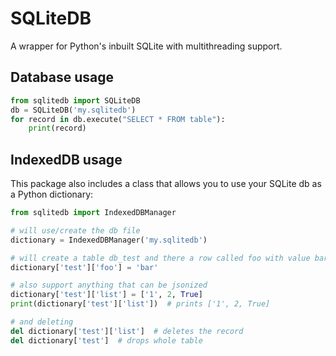 # SQLiteDB

A wrapper for Python's inbuilt SQLite with multithreading support.

## Database usage

```python
from sqlitedb import SQLiteDB
db = SQLiteDB('my.sqlitedb')
for record in db.execute("SELECT * FROM table"):
    print(record)
```

## IndexedDB usage
This package also includes a class that allows you to use your SQLite db as a Python dictionary:

```python
from sqlitedb import IndexedDBManager

# will use/create the db file
dictionary = IndexedDBManager('my.sqlitedb')

# will create a table db_test and there a row called foo with value bar
dictionary['test']['foo'] = 'bar'

# also support anything that can be jsonized
dictionary['test']['list'] = ['1', 2, True]
print(dictionary['test']['list'])  # prints ['1', 2, True]

# and deleting
del dictionary['test']['list']  # deletes the record
del dictionary['test']  # drops whole table
```

